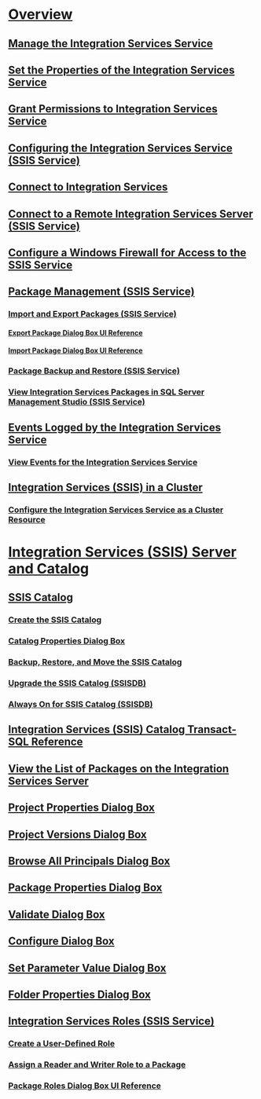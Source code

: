 # [Overview](integration-services-service-ssis-service.md)  
## [Manage the Integration Services Service](manage-the-integration-services-service.md)  
## [Set the Properties of the Integration Services Service](set-the-properties-of-the-integration-services-service.md)  
## [Grant Permissions to Integration Services Service](grant-permissions-to-integration-services-service.md)  
## [Configuring the Integration Services Service (SSIS Service)](configuring-the-integration-services-service-ssis-service.md)  
## [Connect to Integration Services](connect-to-integration-services.md)  
## [Connect to a Remote Integration Services Server (SSIS Service)](connect-to-a-remote-integration-services-server-ssis-service.md)  
## [Configure a Windows Firewall for Access to the SSIS Service](configure-a-windows-firewall-for-access-to-the-ssis-service.md)  
## [Package Management (SSIS Service)](package-management-ssis-service.md)  
### [Import and Export Packages (SSIS Service)](import-and-export-packages-ssis-service.md)  
#### [Export Package Dialog Box UI Reference](export-package-dialog-box-ui-reference.md)  
#### [Import Package Dialog Box UI Reference](import-package-dialog-box-ui-reference.md)  
### [Package Backup and Restore (SSIS Service)](package-backup-and-restore-ssis-service.md)  
### [View Integration Services Packages in SQL Server Management Studio (SSIS Service)](view-integration-services-packages-in-sql-server-management-studio-ssis-service.md)  
## [Events Logged by the Integration Services Service](events-logged-by-the-integration-services-service.md)  
### [View Events for the Integration Services Service](view-events-for-the-integration-services-service.md)  
## [Integration Services (SSIS) in a Cluster](integration-services-ssis-in-a-cluster.md)  
### [Configure the Integration Services Service as a Cluster Resource](configure-the-integration-services-service-as-a-cluster-resource.md)  
# [Integration Services (SSIS) Server and Catalog](integration-services-ssis-server-and-catalog.md)  
## [SSIS Catalog](ssis-catalog.md)  
### [Create the SSIS Catalog](create-the-ssis-catalog.md)  
### [Catalog Properties Dialog Box](catalog-properties-dialog-box.md)  
### [Backup, Restore, and Move the SSIS Catalog](backup-restore-and-move-the-ssis-catalog.md)  
### [Upgrade the SSIS Catalog (SSISDB)](upgrade-the-ssis-catalog-ssisdb.md)  
### [Always On for SSIS Catalog (SSISDB)](always-on-for-ssis-catalog-ssisdb.md)  
## [Integration Services (SSIS) Catalog Transact-SQL Reference](integration-services-ssis-catalog-transact-sql-reference.md)  
## [View the List of Packages on the Integration Services Server](view-the-list-of-packages-on-the-integration-services-server.md)  
## [Project Properties Dialog Box](project-properties-dialog-box.md)  
## [Project Versions Dialog Box](project-versions-dialog-box.md)  
## [Browse All Principals Dialog Box](browse-all-principals-dialog-box.md)  
## [Package Properties Dialog Box](package-properties-dialog-box.md)  
## [Validate Dialog Box](validate-dialog-box.md)  
## [Configure Dialog Box](configure-dialog-box.md)  
## [Set Parameter Value Dialog Box](set-parameter-value-dialog-box.md)  
## [Folder Properties Dialog Box](folder-properties-dialog-box.md)  
## [Integration Services Roles (SSIS Service)](integration-services-roles-ssis-service.md)  
### [Create a User-Defined Role](create-a-user-defined-role.md)  
### [Assign a Reader and Writer Role to a Package](assign-a-reader-and-writer-role-to-a-package.md)  
### [Package Roles Dialog Box UI Reference](package-roles-dialog-box-ui-reference.md)  
